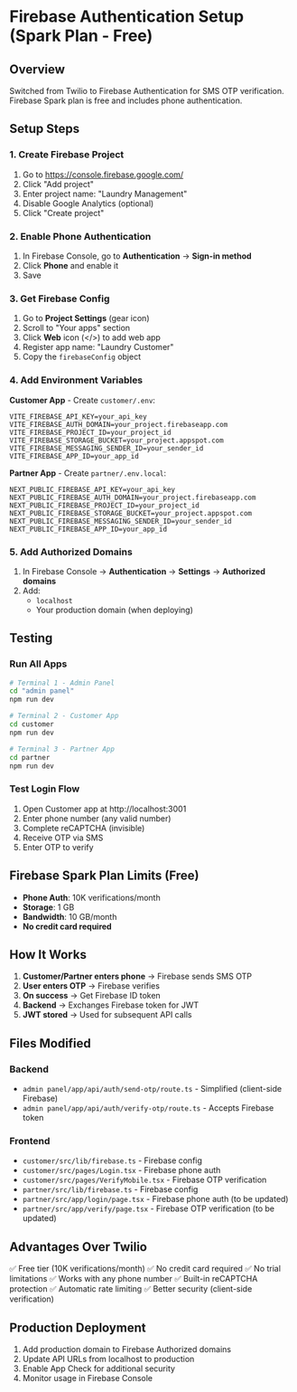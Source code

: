 # Firebase Authentication Setup (Spark Plan - Free)

## Overview
Switched from Twilio to Firebase Authentication for SMS OTP verification. Firebase Spark plan is free and includes phone authentication.

## Setup Steps

### 1. Create Firebase Project
1. Go to https://console.firebase.google.com/
2. Click "Add project"
3. Enter project name: "Laundry Management"
4. Disable Google Analytics (optional)
5. Click "Create project"

### 2. Enable Phone Authentication
1. In Firebase Console, go to **Authentication** → **Sign-in method**
2. Click **Phone** and enable it
3. Save

### 3. Get Firebase Config
1. Go to **Project Settings** (gear icon)
2. Scroll to "Your apps" section
3. Click **Web** icon (</>) to add web app
4. Register app name: "Laundry Customer"
5. Copy the `firebaseConfig` object

### 4. Add Environment Variables

**Customer App** - Create `customer/.env`:
```env
VITE_FIREBASE_API_KEY=your_api_key
VITE_FIREBASE_AUTH_DOMAIN=your_project.firebaseapp.com
VITE_FIREBASE_PROJECT_ID=your_project_id
VITE_FIREBASE_STORAGE_BUCKET=your_project.appspot.com
VITE_FIREBASE_MESSAGING_SENDER_ID=your_sender_id
VITE_FIREBASE_APP_ID=your_app_id
```

**Partner App** - Create `partner/.env.local`:
```env
NEXT_PUBLIC_FIREBASE_API_KEY=your_api_key
NEXT_PUBLIC_FIREBASE_AUTH_DOMAIN=your_project.firebaseapp.com
NEXT_PUBLIC_FIREBASE_PROJECT_ID=your_project_id
NEXT_PUBLIC_FIREBASE_STORAGE_BUCKET=your_project.appspot.com
NEXT_PUBLIC_FIREBASE_MESSAGING_SENDER_ID=your_sender_id
NEXT_PUBLIC_FIREBASE_APP_ID=your_app_id
```

### 5. Add Authorized Domains
1. In Firebase Console → **Authentication** → **Settings** → **Authorized domains**
2. Add:
   - `localhost`
   - Your production domain (when deploying)

## Testing

### Run All Apps
```bash
# Terminal 1 - Admin Panel
cd "admin panel"
npm run dev

# Terminal 2 - Customer App
cd customer
npm run dev

# Terminal 3 - Partner App
cd partner
npm run dev
```

### Test Login Flow
1. Open Customer app at http://localhost:3001
2. Enter phone number (any valid number)
3. Complete reCAPTCHA (invisible)
4. Receive OTP via SMS
5. Enter OTP to verify

## Firebase Spark Plan Limits (Free)
- **Phone Auth**: 10K verifications/month
- **Storage**: 1 GB
- **Bandwidth**: 10 GB/month
- **No credit card required**

## How It Works

1. **Customer/Partner enters phone** → Firebase sends SMS OTP
2. **User enters OTP** → Firebase verifies
3. **On success** → Get Firebase ID token
4. **Backend** → Exchanges Firebase token for JWT
5. **JWT stored** → Used for subsequent API calls

## Files Modified

### Backend
- `admin panel/app/api/auth/send-otp/route.ts` - Simplified (client-side Firebase)
- `admin panel/app/api/auth/verify-otp/route.ts` - Accepts Firebase token

### Frontend
- `customer/src/lib/firebase.ts` - Firebase config
- `customer/src/pages/Login.tsx` - Firebase phone auth
- `customer/src/pages/VerifyMobile.tsx` - Firebase OTP verification
- `partner/src/lib/firebase.ts` - Firebase config
- `partner/src/app/login/page.tsx` - Firebase phone auth (to be updated)
- `partner/src/app/verify/page.tsx` - Firebase OTP verification (to be updated)

## Advantages Over Twilio
✅ Free tier (10K verifications/month)
✅ No credit card required
✅ No trial limitations
✅ Works with any phone number
✅ Built-in reCAPTCHA protection
✅ Automatic rate limiting
✅ Better security (client-side verification)

## Production Deployment
1. Add production domain to Firebase Authorized domains
2. Update API URLs from localhost to production
3. Enable App Check for additional security
4. Monitor usage in Firebase Console
